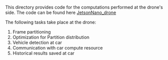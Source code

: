 
This directory provides code for the computations performed at the drone's side. 
The code can be found here [JetsonNano_drone]()

The following tasks take place at the drone:
1. Frame partitioning
2. Optimization for Partition distribution
3. Vehicle detection at car
4. Communication with car compute resource
5. Historical results saved at car
